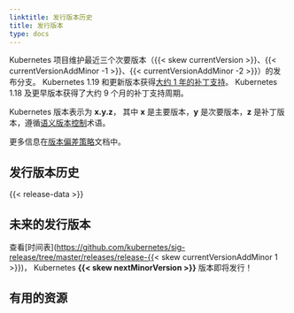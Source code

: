 ```yaml
---
linktitle: 发行版本历史
title: 发行版本
type: docs
---
```

<!-- 
linktitle: Release History
title: Releases
type: docs
-->


<!-- overview -->

<!-- 
The Kubernetes project maintains release branches for the most recent three minor releases ({{< skew currentVersion >}}, {{< currentVersionAddMinor -1 >}}, {{< currentVersionAddMinor -2 >}}).  Kubernetes 1.19 and newer receive [approximately 1 year of patch support](/releases/patch-releases/#support-period). Kubernetes 1.18 and older received approximately 9 months of patch support.
-->
Kubernetes 项目维护最近三个次要版本（{{< skew currentVersion >}}、{{< currentVersionAddMinor -1 >}}、{{< currentVersionAddMinor -2 >}}）的发布分支。
Kubernetes 1.19 和更新版本获得[大约 1 年的补丁支持](/zh/releases/patch-releases/#support-period)。
Kubernetes 1.18 及更早版本获得了大约 9 个月的补丁支持周期。

<!-- 
Kubernetes versions are expressed as **x.y.z**,
where **x** is the major version, **y** is the minor version, and **z** is the patch version, following [Semantic Versioning](https://semver.org/) terminology.
More information in the [version skew policy](/releases/version-skew-policy/) document.
-->

Kubernetes 版本表示为 **x.y.z**，
其中 **x** 是主要版本，**y** 是次要版本，**z** 是补丁版本，遵循[语义版本控制](https://semver.org/)术语。

更多信息在[版本偏差策略](/zh/releases/version-skew-policy/)文档中。

<!-- body -->

<!-- ## Release History -->
## 发行版本历史

{{< release-data >}}

<!-- ## Upcoming Release -->
## 未来的发行版本

<!-- 
Check out the [schedule](https://github.com/kubernetes/sig-release/tree/master/releases/release-{{< skew  currentVersionAddMinor 1 >}}) for the upcoming **{{< skew  currentVersionAddMinor 1 >}}** Kubernetes release!
-->
查看[时间表](https://github.com/kubernetes/sig-release/tree/master/releases/release-{{< skew currentVersionAddMinor 1 >}})，
Kubernetes **{{< skew nextMinorVersion >}}** 版本即将发行！

<!-- ## Helpful Resources -->
## 有用的资源
